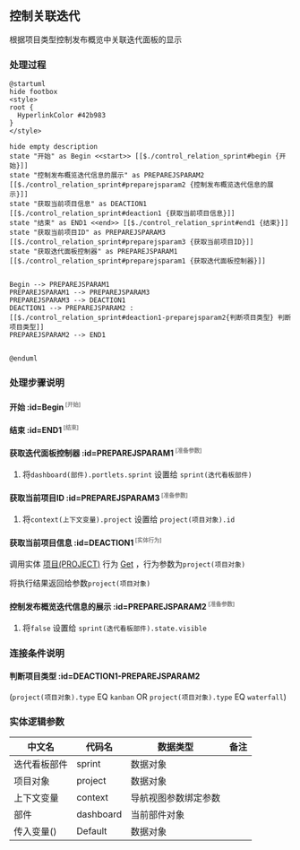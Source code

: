## 控制关联迭代 <!-- {docsify-ignore-all} -->

   根据项目类型控制发布概览中关联迭代面板的显示

### 处理过程

```plantuml
@startuml
hide footbox
<style>
root {
  HyperlinkColor #42b983
}
</style>

hide empty description
state "开始" as Begin <<start>> [[$./control_relation_sprint#begin {开始}]]
state "控制发布概览迭代信息的展示" as PREPAREJSPARAM2  [[$./control_relation_sprint#preparejsparam2 {控制发布概览迭代信息的展示}]]
state "获取当前项目信息" as DEACTION1  [[$./control_relation_sprint#deaction1 {获取当前项目信息}]]
state "结束" as END1 <<end>> [[$./control_relation_sprint#end1 {结束}]]
state "获取当前项目ID" as PREPAREJSPARAM3  [[$./control_relation_sprint#preparejsparam3 {获取当前项目ID}]]
state "获取迭代面板控制器" as PREPAREJSPARAM1  [[$./control_relation_sprint#preparejsparam1 {获取迭代面板控制器}]]


Begin --> PREPAREJSPARAM1
PREPAREJSPARAM1 --> PREPAREJSPARAM3
PREPAREJSPARAM3 --> DEACTION1
DEACTION1 --> PREPAREJSPARAM2 : [[$./control_relation_sprint#deaction1-preparejsparam2{判断项目类型} 判断项目类型]]
PREPAREJSPARAM2 --> END1


@enduml
```


### 处理步骤说明

#### 开始 :id=Begin<sup class="footnote-symbol"> <font color=gray size=1>[开始]</font></sup>




#### 结束 :id=END1<sup class="footnote-symbol"> <font color=gray size=1>[结束]</font></sup>




#### 获取迭代面板控制器 :id=PREPAREJSPARAM1<sup class="footnote-symbol"> <font color=gray size=1>[准备参数]</font></sup>



1. 将`dashboard(部件).portlets.sprint` 设置给  `sprint(迭代看板部件)`

#### 获取当前项目ID :id=PREPAREJSPARAM3<sup class="footnote-symbol"> <font color=gray size=1>[准备参数]</font></sup>



1. 将`context(上下文变量).project` 设置给  `project(项目对象).id`

#### 获取当前项目信息 :id=DEACTION1<sup class="footnote-symbol"> <font color=gray size=1>[实体行为]</font></sup>



调用实体 [项目(PROJECT)](module/ProjMgmt/project.md) 行为 [Get](module/ProjMgmt/project#行为) ，行为参数为`project(项目对象)`

将执行结果返回给参数`project(项目对象)`

#### 控制发布概览迭代信息的展示 :id=PREPAREJSPARAM2<sup class="footnote-symbol"> <font color=gray size=1>[准备参数]</font></sup>



1. 将`false` 设置给  `sprint(迭代看板部件).state.visible`

### 连接条件说明
#### 判断项目类型 :id=DEACTION1-PREPAREJSPARAM2

(```project(项目对象).type``` EQ ```kanban``` OR ```project(项目对象).type``` EQ ```waterfall```)


### 实体逻辑参数

|    中文名   |    代码名    |  数据类型      |备注 |
| --------| --------| --------  | --------   |
|迭代看板部件|sprint|数据对象||
|项目对象|project|数据对象||
|上下文变量|context|导航视图参数绑定参数||
|部件|dashboard|当前部件对象||
|传入变量(<i class="fa fa-check"/></i>)|Default|数据对象||
